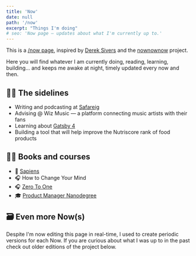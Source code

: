 ```yaml
---
title: 'Now'
date: null
path: '/now'
excerpt: "Things I'm doing"
# seo: 'Now page — updates about what I'm currently up to.'
---
```


This is a [/now page](https://nownownow.com/p/YAnl), inspired by [Derek Sivers](https://sivers.org) and the [nownownow](https://nownownow.com) project.

Here you will find whatever I am currently doing, reading, learning, building... and keeps me awake at night, timely updated every now and then.

## 👨‍🔧 The sidelines

- Writing and podcasting at [Safareig](https://www.safareig.fm)
- Advising @ Wiz Music — a platform connecting music artists with their fans
- Learning about [Gatsby 4](https://www.gatsbyjs.com/gatsby-4/)
- Building a tool that will help improve the Nutriscore rank of food products

## 👨‍🎓 Books and courses

- 📖 [Sapiens](/blog/2021/sapiens)
- 🎧 How to Change Your Mind
- 🎧 [Zero To One](/blog/2021/zero-to-one)
- 🎓 [Product Manager Nanodegree](https://www.udacity.com/course/product-manager-nanodegree--nd036)

## 🗃 Even more Now(s)

Despite I'm now editing this page in real-time, I used to create periodic versions for each Now. If you are curious about what I was up to in the past check out older editions of the project below.

